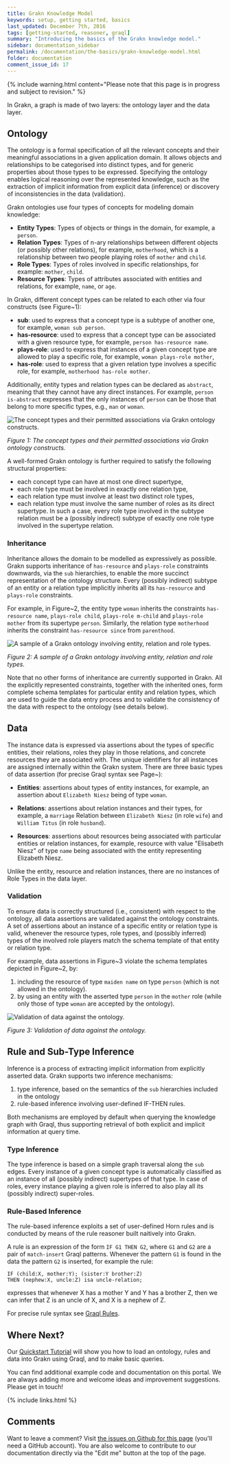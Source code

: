 ```yaml
---
title: Grakn Knowledge Model
keywords: setup, getting started, basics
last_updated: December 7th, 2016
tags: [getting-started, reasoner, graql]
summary: "Introducing the basics of the Grakn knowledge model."
sidebar: documentation_sidebar
permalink: /documentation/the-basics/grakn-knowledge-model.html
folder: documentation
comment_issue_id: 17
---
```


{% include warning.html content="Please note that this page is in progress and subject to revision." %}

In Grakn, a graph is made of two layers: the ontology layer and the data layer.

## Ontology

The ontology is a formal specification of all the relevant concepts and their meaningful associations in a given application domain. It allows objects and relationships to be categorised into distinct types, and for generic properties about those types to be expressed. Specifying the ontology enables logical reasoning over the represented knowledge, such as the extraction of implicit information from explicit data (inference) or discovery of inconsistencies in the data (validation).   

Grakn ontologies use four types of concepts for modeling domain knowledge:   
 
* **Entity Types**: Types of objects or things in the domain, for example, a `person`.    
* **Relation Types**: Types of n-ary relationships between different objects (or possibly other relations), for example, `motherhood`, which is a relationship between two people playing roles of `mother` and `child`.    
* **Role Types**: Types of roles involved in specific relationships, for example: `mother`, `child`.     
* **Resource Types**: Types of attributes associated with entities and relations, for example, `name`, or `age`.    

In Grakn, different concept types can be related to each other via four constructs (see Figure~1): 

* **sub**: used to express that a concept type is a subtype of another one, for example, `woman sub person`.
* **has-resource**: used to express that a concept type can be associated with a given resource type, for example, `person has-resource name`.
* **plays-role**: used to express that instances of a given concept type are allowed to play a specific role, for example, `woman plays-role mother`, 
* **has-role**: used to express that a given relation type involves a specific role, for example, `motherhood has-role mother`.

Additionally, entity types and relation types can be declared as `abstract`, meaning that they cannot have any direct instances. For example, `person is-abstract` expresses that the only instances of `person` can be those that belong to more specific types, e.g., `man` or `woman`. 

![The concept types and their permitted associations via Grakn ontology constructs.](/images/knowledge-model-fig1.png)

*Figure 1: The concept types and their permitted associations via Grakn ontology constructs.*

<!-- This section may possibly be better if moved into a different, more low level page -->
A well-formed Grakn ontology is further required to satisfy the following structural properties:

* each concept type can have at most one direct supertype,
* each role type must be involved in exactly one relation type,
* each relation type must involve at least two distinct role types, <!-- I think an example would help here--> 
* each relation type must involve the same number of roles as its direct supertype. In such a case, every role type involved in the subtype relation must be a (possibly indirect) subtype of exactly one role type involved in the supertype relation.   <!-- definitely need an example or diagram -->

### Inheritance 

Inheritance allows the domain to be modelled as expressively as possible.  Grakn supports inheritance of `has-resource` and `plays-role` constraints downwards, via the `sub` hierarchies, to enable the more succinct representation of the ontology structure. Every (possibly indirect) subtype of an entity or a relation type implicitly inherits all its `has-resource` and `plays-role` constraints. 
   
For example, in Figure~2, the entity type `woman` inherits the constraints `has-resource name`, `plays-role child`, `plays-role m-child` and `plays-role mother` from its supertype `person`. Similarly, the relation type `motherhood` inherits the constraint `has-resource since` from `parenthood`. 


![A sample of a Grakn ontology involving entity, relation and role types.](/images/knowledge-model-fig2.png)

*Figure 2: A sample of a Grakn ontology involving entity, relation and role types.*


Note that no other forms of inheritance are currently supported in Grakn. All the explicitly represented constraints, together with the inherited ones, form complete schema templates for particular entity and relation types, which are used to guide the data entry process and to validate the consistency of the data with respect to the ontology (see details below).  


## Data

The instance data is expressed via assertions about the types of specific entities, their relations, roles they play in those relations, and concrete resources they are associated with. The unique identifiers for all instances are assigned internally within the Grakn system. There are three basic types of data assertion (for precise Graql syntax see Page~):

* **Entities**: assertions about types of entity instances, for example, an assertion about `Elizabeth Niesz` being of type `woman`.

* **Relations**: assertions about relation instances and their types, for example, a `marriage` Relation between `Elizabeth Niesz` (in role `wife`) and `William Titus` (in role `husband`).

* **Resources**: assertions about resources being associated with particular entities or relation instances, for example, resource with value "Elisabeth Niesz" of type `name` being associated with the entity representing Elizabeth Niesz. 

Unlike the entity, resource and relation instances, there are no instances of Role Types in the data layer.


### Validation 

To ensure data is correctly structured (i.e., consistent) with respect to the ontology, all data assertions are validated against the ontology constraints. A set of assertions about an instance of a specific entity or relation type is valid, whenever the resource types, role types, and (possibly inferred) types of the involved role players match the schema template of that entity or relation type. 

For example, data assertions in Figure~3 violate the schema templates depicted in Figure~2, by:
 
1. including the resource of type `maiden name` on type `person` (which is not allowed in the ontology).
2. by using an entity with the asserted type `person` in the `mother` role (while only those of type `woman` are accepted by the ontology). 

![Validation of data against the ontology.](/images/knowledge-model-fig3.png)

*Figure 3: Validation of data against the ontology.*

## Rule and Sub-Type Inference

Inference is a process of extracting implicit information from explicitly asserted data. Grakn supports two inference mechanisms: 

1. type inference, based on the semantics of the `sub` hierarchies included in the ontology
2. rule-based inference involving user-defined IF-THEN rules. 

Both mechanisms are employed by default when querying the knowledge graph with Graql, thus supporting retrieval of both explicit and implicit information at query time.      

### Type Inference
The type inference is based on a simple graph traversal along the `sub` edges. Every instance of a given concept type is automatically classified as an instance of all (possibly indirect) supertypes of that type. In case of roles, every instance playing a given role is inferred to also play all its (possibly indirect) super-roles. 

### Rule-Based Inference
The rule-based inference exploits a set of user-defined Horn rules and is conducted by means of the rule reasoner built naitively into Grakn. 

A rule is an expression of the form `IF G1 THEN G2`, where `G1` and `G2` are a pair of `match-insert` Graql patterns. Whenever the pattern `G1` is found in the data the pattern `G2` is inserted, for example the rule:
 
```
IF (child:X, mother:Y); (sister:Y brother:Z) 
THEN (nephew:X, uncle:Z) isa uncle-relation;
``` 

expresses that whenever X has a mother Y and Y has a brother Z, then we can infer that Z is an uncle of X, and X is a nephew of Z. 

For precise rule syntax see [Graql Rules](../graql/graql-rules.html).


## Where Next?
Our [Quickstart Tutorial](../the-basics/quickstart-tutorial.html) will show you how to load an ontology, rules and data into Grakn using Graql, and to make basic queries.

You can find additional example code and documentation on this portal. We are always adding more and welcome ideas and improvement suggestions. Please get in touch!

{% include links.html %}

## Comments
Want to leave a comment? Visit <a href="https://github.com/graknlabs/docs/issues/17" target="_blank">the issues on Github for this page</a> (you'll need a GitHub account). You are also welcome to contribute to our documentation directly via the "Edit me" button at the top of the page.
